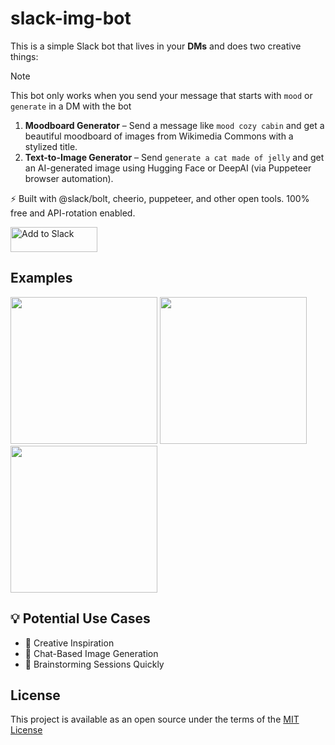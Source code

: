 # slack-img-bot

This is a simple Slack bot that lives in your **DMs** and does two creative things:

> [!NOTE]
> This bot only works when you send your message that starts with `mood` or `generate` in a DM with the bot 

1. **Moodboard Generator** – Send a message like `mood cozy cabin` and get a beautiful moodboard of images from Wikimedia Commons with a stylized title.
2. **Text-to-Image Generator** – Send `generate a cat made of jelly` and get an AI-generated image using Hugging Face or DeepAI (via Puppeteer browser automation).

⚡ Built with @slack/bolt, cheerio, puppeteer, and other open tools. 100% free and API-rotation enabled.

<a href="https://slack.com/oauth/v2/authorize?client_id=2210535565.9202157605014&scope=commands,files:write,im:history,im:read,chat:write&user_scope=im:history"><img alt="Add to Slack" height="40" width="139" src="https://platform.slack-edge.com/img/add_to_slack.png" srcSet="https://platform.slack-edge.com/img/add_to_slack.png 1x, https://platform.slack-edge.com/img/add_to_slack@2x.png 2x" /></a>

## Examples
<img width="235" src="https://github.com/user-attachments/assets/b3def03d-2412-46af-b10f-32c06f96f6b7" />
<img width="235" src="https://github.com/user-attachments/assets/d35dae1e-2f0d-4acd-a274-390ae3c07ae1" />
<img width="235" src="https://github.com/user-attachments/assets/ed842a70-98d3-4473-bf52-8388862f5c29" />

## 💡 Potential Use Cases
- 🎨 Creative Inspiration	
- 💬 Chat-Based Image Generation
- 🧠 Brainstorming Sessions	Quickly

## License
This project is available as an open source under the terms of the [MIT License](./LICENSE)
